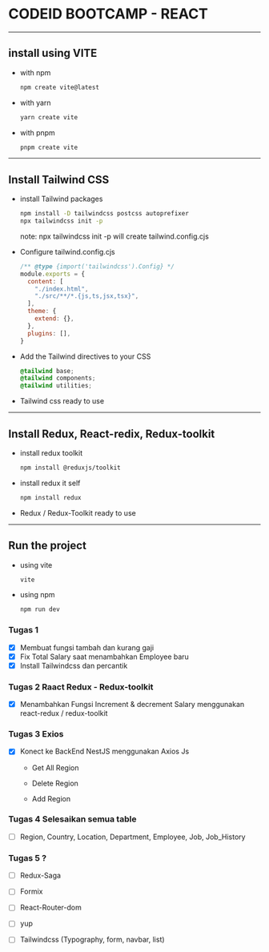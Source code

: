# CODEID BOOTCAMP - REACT

---

## install using VITE

- with npm
  
  ```bash
  npm create vite@latest
  ```

- with yarn
  
  ```bash
  yarn create vite
  ```

- with pnpm
  
  ```bash
  pnpm create vite
  ```

---

## Install Tailwind CSS

- install Tailwind packages
  
  ```bash
  npm install -D tailwindcss postcss autoprefixer
  npx tailwindcss init -p
  ```
  
  note: npx tailwindcss init -p will create tailwind.config.cjs

- Configure tailwind.config.cjs
  
  ```cjs
  /** @type {import('tailwindcss').Config} */
  module.exports = {
    content: [
      "./index.html",
      "./src/**/*.{js,ts,jsx,tsx}",
    ],
    theme: {
      extend: {},
    },
    plugins: [],
  }
  ```

- Add the Tailwind directives to your CSS
  
  ```css
  @tailwind base;
  @tailwind components;
  @tailwind utilities;
  ```

- Tailwind css ready to use

---

## Install Redux, React-redix, Redux-toolkit

- install redux toolkit
  
  ```bash
  npm install @reduxjs/toolkit
  ```

- install redux it self
  
  ```bash
  npm install redux
  ```

- Redux / Redux-Toolkit ready to use

---

## Run the project

- using vite
  
  ```bash
  vite
  ```

- using npm
  
  ```bash
  npm run dev
  ```

### Tugas 1

- [x] Membuat fungsi tambah dan kurang gaji
- [x] Fix Total Salary saat menambahkan Employee baru
- [x] Install Tailwindcss dan percantik

### Tugas 2 Raact Redux - Redux-toolkit

- [x] Menambahkan Fungsi Increment & decrement Salary menggunakan react-redux / redux-toolkit

### Tugas 3 Exios

- [x] Konect ke BackEnd NestJS menggunakan Axios Js 
  
  - Get All Region
  
  - Delete Region
  
  - Add Region

### Tugas 4 Selesaikan semua table

- [ ] Region, Country, Location, Department, Employee, Job, Job_History

### Tugas 5 ?

- [ ] Redux-Saga

- [ ] Formix

- [ ] React-Router-dom

- [ ] yup

- [ ] Tailwindcss (Typography, form, navbar, list)